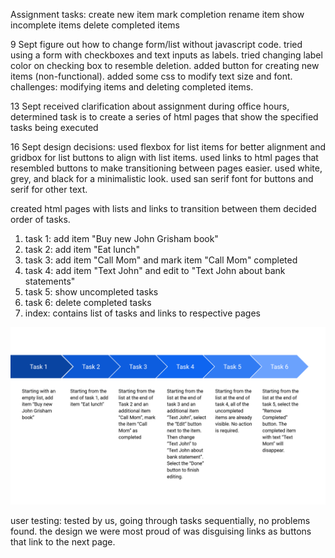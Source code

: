 Assignment tasks:
create new item
mark completion
rename item
show incomplete items
delete completed items

9 Sept
figure out how to change form/list without javascript code. 
tried using a form with checkboxes and text inputs as labels. 
tried changing label color on checking box to resemble deletion. 
added button for creating new items (non-functional). 
added some css to modify text size and font. 
challenges: modifying items and deleting completed items.

13 Sept
received clarification about assignment during office hours, 
determined task is to create a series of html pages that show
the specified tasks being executed

16 Sept
design decisions: used flexbox for list items for better alignment
and gridbox for list buttons to align with list items. 
used links to html pages that resembled buttons to make transitioning
between pages easier. 
used white, grey, and black for a minimalistic look. 
used san serif font for buttons and serif for other text. 

created html pages with lists and links to transition between them
decided order of tasks. 
1. task 1: add item "Buy new John Grisham book"
2. task 2: add item "Eat lunch"
3. task 3: add item "Call Mom" and mark item "Call Mom" completed
4. task 4: add item "Text John" and edit to "Text John about bank statements"
5. task 5: show uncompleted tasks
6. task 6: delete completed tasks
7. index: contains list of tasks and links to respective pages

![Task Flow](images/task-flow.png)

user testing: tested by us, going through tasks sequentially, no
problems found. 
the design we were most proud of was disguising links as buttons that
link to the next page. 



